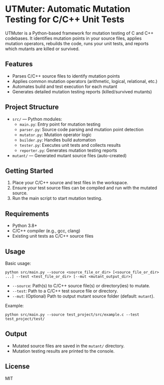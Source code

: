 # UTMuter: Automatic Mutation Testing for C/C++ Unit Tests

UTMuter is a Python-based framework for mutation testing of C and C++ codebases. It identifies mutation points in your source files, applies mutation operators, rebuilds the code, runs your unit tests, and reports which mutants are killed or survived.

## Features
- Parses C/C++ source files to identify mutation points
- Applies common mutation operators (arithmetic, logical, relational, etc.)
- Automates build and test execution for each mutant
- Generates detailed mutation testing reports (killed/survived mutants)

## Project Structure
- `src/` — Python modules:
  - `main.py`: Entry point for mutation testing
  - `parser.py`: Source code parsing and mutation point detection
  - `mutator.py`: Mutation operator logic
  - `builder.py`: Handles build automation
  - `tester.py`: Executes unit tests and collects results
  - `reporter.py`: Generates mutation testing reports
- `mutant/` — Generated mutant source files (auto-created)

## Getting Started
1. Place your C/C++ source and test files in the workspace.
2. Ensure your test source files can be compiled and run with the mutated source.
3. Run the main script to start mutation testing.

## Requirements
- Python 3.8+
- C/C++ compiler (e.g., gcc, clang)
- Existing unit tests as C/C++ source files

## Usage

Basic usage:
```
python src/main.py --source <source_file_or_dir> [<source_file_or_dir> ...] --test <test_file_or_dir> [--mut <mutant_output_dir>]
```
- `--source`: Path(s) to C/C++ source file(s) or directory(ies) to mutate.
- `--test`: Path to a C/C++ test source file or directory.
- `--mut`: (Optional) Path to output mutant source folder (default: `mutant`).

Example:
```
python src/main.py --source test_project/src/example.c --test test_project/test/
```

## Output
- Mutated source files are saved in the `mutant/` directory.
- Mutation testing results are printed to the console.

## License
MIT
